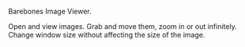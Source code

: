 Barebones Image Viewer.

Open and view images. Grab and move them, zoom in or out infinitely. Change window size without affecting the size of the image. 